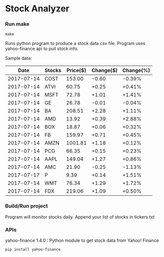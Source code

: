 # Stock Analyzer

### Run make
```
make
```

Runs python program to produce a stock data csv file. Program uses yahoo-finance api to pull stock info.

Sample data:

| Date| Stocks| Price($)| Change($)| Change(%) | 
| --- | --- | --- | --- | ---  | 
| 2017-07-14| COST| 153.00| -0.60| -0.39% | 
| 2017-07-14| ATVI| 60.75| +0.25| +0.41% | 
| 2017-07-14| MSFT| 72.78| +1.01| +1.41% | 
| 2017-07-14| GE| 26.78| -0.01| -0.04% | 
| 2017-07-14| BA| 208.51| +2.28| +1.11% | 
| 2017-07-14| AMD| 13.92| +0.39| +2.88% | 
| 2017-07-14| BOX| 18.87| +0.06| +0.32% | 
| 2017-07-14| FB| 159.97| +0.71| +0.45% | 
| 2017-07-14| AMZN| 1001.81| +1.18| +0.12% | 
| 2017-07-14| PCG| 66.35| +0.15| +0.23% | 
| 2017-07-14| AAPL| 149.04| +1.27| +0.86% | 
| 2017-07-14| AMC| 21.90| -0.25| -1.13% | 
| 2017-07-17| P| 9.39| +0.14| +1.51% | 
| 2017-07-14| WMT| 76.34| +1.29| +1.72% | 
| 2017-07-14| FDX| 219.06| +1.09| +0.50% | 

### Build/Run project

Program will monitor stocks daily. Append your list of stocks in tickers.txt

### APIs
yahoo-finance 1.4.0 : Python module to get stock data from Yahoo! Finance

```
pip install yahoo-finance
```

